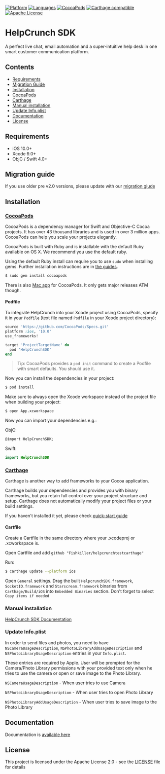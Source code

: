 [![Platform](https://img.shields.io/badge/platforms-iOS-orange.svg)](https://cocoapods.org/pods/HelpcrunchSDK)
[![Languages](https://img.shields.io/badge/languages-OjbC-orange.svg)]()
[![CocoaPods](https://img.shields.io/cocoapods/v/HelpCrunchSDK.svg)](#cocoapods)
[![Carthage compatible](https://img.shields.io/badge/Carthage-compatible-4BC51D.svg?style=flat)](#carthage)
[![Apache License](http://img.shields.io/badge/license-APACHE2-blue.svg?style=flat)](https://www.apache.org/licenses/LICENSE-2.0.html)

# HelpCrunch SDK

A perfect live chat, email automation and a super-intuitive help desk in one smart customer communication platform.

## Contents

- [Requirements](#requirements)
- [Migration Guide](#migration-guide)
- [Installation](#installation)
 - [CocoaPods](#cocoapods)
 - [Carthage](#carthage)
 - [Manual installation](#manual-installation)
 - [Update Info.plist](#update-infoplist)
- [Documentation](#documentation)
- [License](#license)

## Requirements

- iOS 10.0+
- Xcode 9.0+
- ObjC / Swift 4.0+

## Migration guide

If you use older pre v2.0 versions, please update with our [migration giude](https://docs.helpcrunch.com/sdk-migration-guide-from-1-x-to-2-x.html)

## Installation

### [CocoaPods](https://cocoapods.org)

CocoaPods is a dependency manager for Swift and Objective-C Cocoa projects. It has over 43 thousand libraries and is used in over 3 million apps. CocoaPods can help you scale your projects elegantly.

CocoaPods is built with Ruby and is installable with the default Ruby available on OS X. We recommend you use the default ruby.

Using the default Ruby install can require you to use  `sudo`  when installing gems. Further installation instructions are in [the guides](https://guides.cocoapods.org/using/getting-started.html#getting-started).

```sh
$ sudo gem install cocoapods
```

There is also [Mac app](https://cocoapods.org/app) for CocoaPods. It only gets major releases ATM though.

#### Podfile

To integrate HelpCrunch into your Xcode project using CocoaPods, specify it in your `Podfile` (text file named `Podfile` in your Xcode project directory):

```ruby
source 'https://github.com/CocoaPods/Specs.git'
platform :ios, '10.0'
use_frameworks!

target 'ProjectTargetName' do
  pod 'HelpCrunchSDK'
end
```

> Tip: CocoaPods provides a `pod init` command to create a Podfile with smart defaults. You should use it.

Now you can install the dependencies in your project:

```sh
$ pod install
```

Make sure to always open the Xcode workspace instead of the project file when building your project:

```sh
$ open App.xcworkspace
```

Now you can import your dependencies e.g.:

ObjC:
```objective-c
@import HelpCrunchSDK;
```
Swift:
```swift
import HelpCrunchSDK
```

### [Carthage](https://github.com/Carthage/Carthage)

Carthage is another way to add frameworks to your Cocoa application.

Carthage builds your dependencies and provides you with binary frameworks, but you retain full control over your project structure and setup. Carthage does not automatically modify your project files or your build settings.

If you haven't installed it yet, please check [quick-start guide](https://github.com/Carthage/Carthage#quick-start)

#### Cartfile

Create a Cartfile in the same directory where your .xcodeproj or .xcworkspace is.

Open Cartfile and add `github "Fishkiller/helpcrunchtestcarthage"`

Run:
```sh
$ carthage update --platform ios
```

Open `General` settings. Drag the built `HelpcrunchSDK.framework`, `SocketIO.framework` and `Starscream.framework` binaries from `Carthage/Build/iOS` into `Embedded Binaries` section. Don't forget to select `Copy items if needed`

### Manual installation

[HelpCrunch SDK Documentation](https://docs.helpcrunch.com/ios-sdk.html)

### Update Info.plist

In order to send files and photos, you need to have `NSCameraUsageDescription`, `NSPhotoLibraryAddUsageDescription` and `NSPhotoLibraryUsageDescription` entries in your `Info.plist`.

These entries are required by Apple. User will be prompted for the Camera/Photo Library permissions with your provided text only when he tries to use the camera or open or save image to the Photo Library. 

`NSCameraUsageDescription` - When user tries to use Camera

`NSPhotoLibraryUsageDescription` - When user tries to open Photo Library

`NSPhotoLibraryAddUsageDescription` - When user tries to save image to the Photo Library

## Documentation

Documentation is [available here](https://docs.helpcrunch.com/ios-sdk.html)

## License

This project is licensed under the Apache License 2.0 - see the [LICENSE](LICENSE) file for details
